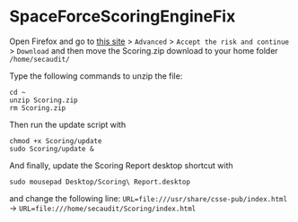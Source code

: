 # SpaceForceScoringEngineFix

Open Firefox and go to [this site](https://download1500.mediafire.com/4bmebz9w73pgALKwk_Txf26npPcItlnAYrGqXh0JT2XqRY0MTrYA6-HQVNFMrbx0S7F53sUAp5msmX2hoDlGEQithyhCaEvPfiKGZC5OSCj-bozvLVxA5-2rQYul_pGnCe9_MK738T4mqwyibEItZ0Pp1aH5_p7xzRZgFT_s9ary/kd25z8fmcgcbsec/Scoring.zip) > `Advanced` > `Accept the risk and continue` > `Download` and then move the Scoring.zip download to your home folder `/home/secaudit/`

Type the following commands to unzip the file:
```
cd ~
unzip Scoring.zip
rm Scoring.zip
```

Then run the update script with
```
chmod +x Scoring/update
sudo Scoring/update &
```

And finally, update the Scoring Report desktop shortcut with
```
sudo mousepad Desktop/Scoring\ Report.desktop
```
and change the following line: `URL=file:///usr/share/csse-pub/index.html` -> `URL=file:///home/secaudit/Scoring/index.html`
